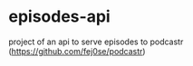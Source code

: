 # episodes-api
project of an api to serve episodes to podcastr (https://github.com/fej0se/podcastr)

